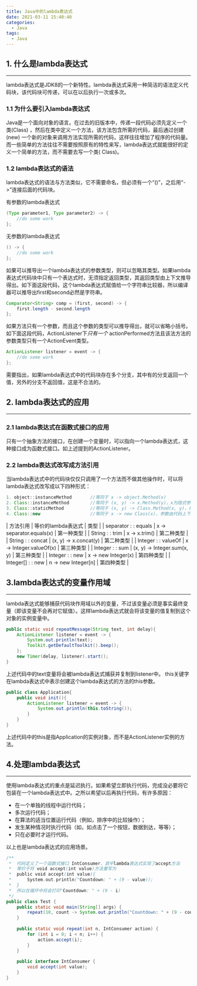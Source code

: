 ```yaml
---
title: Java中的lambda表达式
date: 2021-03-11 15:40:40
categories:
  - Java
tags:
  - Java
---
```


## 1. 什么是lambda表达式

---

lambda表达式是JDK8的一个新特性。lambda表达式采用一种简洁的语法定义代码块，该代码块可传递，可以在以后执行一次或多次。

### 1.1 为什么要引入lambda表达式

Java是一个面向对象的语言。在过去的旧版本中，传递一段代码必须先定义一个类(Class)
，然后在类中定义一个方法，该方法包含所需的代码，最后通过创建(new)
一个新的对象来调用方法实现所需的代码，这样往往增加了程序的代码量。而一些简单的方法往往不需要按照原有的特性来写，lambda表达式就能很好的定义一个简单的方法，而不需要去写一个类(
Class)。

### 1.2 lambda表达式的语法

lambda表达式的语法与方法类似，它不需要命名，但必须有一个“()”，之后用“->”连接后面的代码块。

有参数的lambda表达式

```java
(Type parameter1, Type parameter2) -> {
    //do some work
};
```

无参数的lambda表达式

```java
() -> {
    //do some work
};
```

如果可以推导出一个lambda表达式的参数类型，则可以忽略其类型。如果lambda表达式代码块中只有一个表达式时，无须指定返回类型，其返回类型由上下文推导得出。如下面这段代码，这个lambda表达式赋值给一个字符串比较器，所以编译器可以推导出first和second必然是字符串。

```java
Comparator<String> comp = (first, second) -> {
    first.length - second.length
};
```

如果方法只有一个参数，而且这个参数的类型可以推导得出，就可以省略小括号。如下面这段代码，ActionListener下*只有一个*
actionPerformed方法且该法方法的参数类型只有一个ActionEvent类型。

```java
ActionListener listener = event -> {
    //do some work
};
```

需要指出，如果lambda表达式中的代码块存在多个分支，其中有的分支返回一个值，另外的分支不返回值，这是不合法的。

## 2. lambda表达式的应用

---

### 2.1 lambda表达式在函数式接口的应用

只有一个抽象方法的接口，在创建一个变量时，可以指向一个lambda表达式，这种接口成为函数式接口。如上述提到的ActionListener。

### 2.2 lambda表达式改写成方法引用

当lambda表达式中的代码块仅仅只调用了一个方法而不做其他操作时，可以将lambda表达式改写成以下四种形式：

```java
1. object::instanceMethod	    //等同于 x -> object.Method(x)
2. Class::instanceMethod	    //等同于 (x, y) -> x.Method(y)，x为隐式参数，之后的参数传递到方法
3. Class::staticMethod		    //等同于 (x, y) -> Class.Method(x, y)，所有参数传递到静态方法
4. Class::new		            //等同于 x -> new Class(x)，参数由代码上下文决定
```

| 方法引用					| 等价的lambda表达式				     | 类型       |
| separator : : equals		| x -> separator.equals(x)		     | 第一种类型  |
| String : : trim           | x -> x.trim()						 | 第二种类型  |
| String : : concat			| (x, y) -> x.concat(y)				 | 第二种类型  |
| Integer  : : valueOf		| x -> Integer.valueOf(x)			 | 第三种类型  |
| Integer  : : sum			| (x, y)  -> Integer.sum(x, y)		 | 第三种类型  |
| Integer  : : new			| x -> new Integer(x)				 | 第四种类型  |
| Integer[]  : : new		| n -> new Integer[n]				 | 第四种类型  |


## 3.lambda表达式的变量作用域

---

lambda表达式能够捕获代码块作用域以外的变量，不过该变量必须是事实最终变量（即该变量不会再对它赋值）。这样lambda表达式就会将该变量的值复制到这个对象的实例变量中。

```java
public static void repeatMessage(String text, int delay){
    ActionListener listener = event -> {
        System.out.println(text);
        Toolkit.getDefaultToolkit().beep();
    };
    new Timer(delay, listener).start();
}
```

上述代码中的text变量将会被lambda表达式捕获并复制到listener中。
this关键字在lambda表达式中表示创建这个lambda表达式的方法的this参数。

```java
public class Application{
    public void init(){
        ActionListener listener = event -> {
            System.out.println(this.toString());
        }
    }
}
```

上述代码中的this是指Application的实例对象，而不是ActionListener实例的方法。

## 4.处理lambda表达式

---

使用lambda表达式的重点是延迟执行。如果希望立即执行代码，完成没必要将它包装在一个lambda表达式中。之所以希望以后再执行代码，有许多原因：

- 在一个单独的线程中运行代码；
- 多次运行代码；
- 在算法的适当位置运行代码（例如，排序中的比较操作）；
- 发生某种情况时执行代码（如，如点击了一个按钮，数据到达，等等）；
- 只在必要时才运行代码。

以上也是lambda表达式的应用场景。

```java
/**
 *  代码定义了一个函数式接口 IntConsumer，其中lambda表达式实现了accept方法
 *  等价于将 void accept(int value)方法重写为
 *	public void accept(int value){
 *		System.out.println("Countdown: " + (9 - value));
 *	}
 *  所以在循环中将会打印"Countdown: " + (9 - i)
 */
public class Test {
    public static void main(String[] args) {
        repeat(10, count -> System.out.println("Countdown: " + (9 - count)));
    }
    
    public static void repeat(int n, IntConsumer action) {
        for (int i = 0; i < n; i++) {
            action.accept(i);
        }
    }
    
    public interface IntConsumer {
        void accept(int value);
    }
}
```
